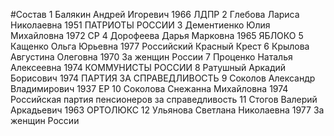 #Состав
1 Балякин Андрей Игоревич 1966 ЛДПР
2 Глебова Лариса Николаевна 1951 ПАТРИОТЫ РОССИИ
3 Дементиенко Юлия Михайловна 1972 СР
4 Дорофеева Дарья Марковна 1965 ЯБЛОКО
5 Кащенко Ольга Юрьевна 1977 Российский Красный Крест
6 Крылова Августина Олеговна 1970 За женщин России
7 Проценко Наталья Алексеевна 1974 КОММУНИСТЫ РОССИИ
8 Ратушный Аркадий Борисович 1974 ПАРТИЯ ЗА СПРАВЕДЛИВОСТЬ
9 Соколов Александр Владимирович 1937 ЕР
10 Соколова Снежанна Михайловна 1974 Российская партия пенсионеров за справедливость
11 Стогов Валерий Аркадьевич 1963 ОРТОЛЮКС
12 Ульянова Светлана Николаевна 1977 За женщин России
